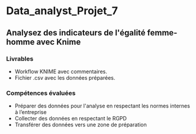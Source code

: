 # Data_analyst_Projet_7

## Analysez des indicateurs de l'égalité femme-homme avec Knime

### Livrables 
- Workflow KNIME avec commentaires.  
- Fichier .csv avec les données préparées.

### Compétences évaluées
- Préparer des données pour l'analyse en respectant les normes internes à l’entreprise  
- Collecter des données en respectant le RGPD  
- Transférer des données vers une zone de préparation

